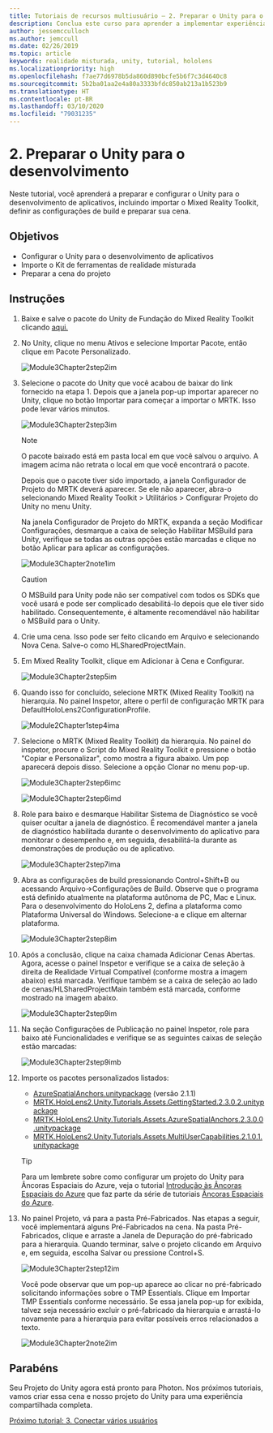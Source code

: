 ```yaml
---
title: Tutoriais de recursos multiusuário – 2. Preparar o Unity para o desenvolvimento
description: Conclua este curso para aprender a implementar experiências compartilhadas de vários usuários em um aplicativo do HoloLens 2.
author: jessemcculloch
ms.author: jemccull
ms.date: 02/26/2019
ms.topic: article
keywords: realidade misturada, unity, tutorial, hololens
ms.localizationpriority: high
ms.openlocfilehash: f7ae77d6978b5da860d890bcfe5b6f7c3d4640c8
ms.sourcegitcommit: 5b2ba01aa2e4a80a3333bfdc850ab213a1b523b9
ms.translationtype: HT
ms.contentlocale: pt-BR
ms.lasthandoff: 03/10/2020
ms.locfileid: "79031235"
---
```

# <a name="2-getting-unity-ready-for-development"></a>2. Preparar o Unity para o desenvolvimento

Neste tutorial, você aprenderá a preparar e configurar o Unity para o desenvolvimento de aplicativos, incluindo importar o Mixed Reality Toolkit, definir as configurações de build e preparar sua cena.

## <a name="objectives"></a>Objetivos

* Configurar o Unity para o desenvolvimento de aplicativos
* Importe o Kit de ferramentas de realidade misturada
* Preparar a cena do projeto

## <a name="instructions"></a>Instruções

1. Baixe e salve o pacote do Unity de Fundação do Mixed Reality Toolkit clicando [aqui.](https://github.com/microsoft/MixedRealityToolkit-Unity/releases/download/v2.3.0/Microsoft.MixedReality.Toolkit.Unity.Foundation.2.3.0.unitypackage)

2. No Unity, clique no menu Ativos e selecione Importar Pacote, então clique em Pacote Personalizado.

    ![Module3Chapter2step2im](images/module3chapter2step2im.PNG)

3. Selecione o pacote do Unity que você acabou de baixar do link fornecido na etapa 1. Depois que a janela pop-up importar aparecer no Unity, clique no botão Importar para começar a importar o MRTK. Isso pode levar vários minutos.

    ![Module3Chapter2step3im](images/module3chapter2step3im.PNG)

    >[!NOTE]
    >O pacote baixado está em pasta local em que você salvou o arquivo. A imagem acima não retrata o local em que você encontrará o pacote.

    Depois que o pacote tiver sido importado, a janela Configurador de Projeto do MRTK deverá aparecer. Se ele não aparecer, abra-o selecionando Mixed Reality Toolkit > Utilitários > Configurar Projeto do Unity no menu Unity.

    Na janela Configurador de Projeto do MRTK, expanda a seção Modificar Configurações, desmarque a caixa de seleção Habilitar MSBuild para Unity, verifique se todas as outras opções estão marcadas e clique no botão Aplicar para aplicar as configurações.

    ![Module3Chapter2note1im](images/module3chapter2note1im-missing01.png)

    > [!CAUTION]
    > O MSBuild para Unity pode não ser compatível com todos os SDKs que você usará e pode ser complicado desabilitá-lo depois que ele tiver sido habilitado. Consequentemente, é altamente recomendável não habilitar o MSBuild para o Unity.
    
4. Crie uma cena. Isso pode ser feito clicando em Arquivo e selecionando Nova Cena. Salve-o como HLSharedProjectMain.

5. Em Mixed Reality Toolkit, clique em Adicionar à Cena e Configurar.

    ![Module3Chapter2step5im](images/module3chapter2step5im.PNG)

6. Quando isso for concluído, selecione MRTK (Mixed Reality Toolkit) na hierarquia. No painel Inspetor, altere o perfil de configuração MRTK para DefaultHoloLens2ConfigurationProfile.

    ![Module2Chapter1step4ima](images/Module2Chapter1step4ima-missing01.png)

7. Selecione o MRTK (Mixed Reality Toolkit) da hierarquia. No painel do inspetor, procure o Script do Mixed Reality Toolkit e pressione o botão "Copiar e Personalizar", como mostra a figura abaixo.  Um pop aparecerá depois disso. Selecione a opção Clonar no menu pop-up.

    ![Module3Chapter2step6imc](images/module3chapter2step6imc.PNG)

    ![Module3Chapter2step6imd](images/module3chapter2step6imd.PNG)

8. Role para baixo e desmarque Habilitar Sistema de Diagnóstico se você quiser ocultar a janela de diagnóstico. É recomendável manter a janela de diagnóstico habilitada durante o desenvolvimento do aplicativo para monitorar o desempenho e, em seguida, desabilitá-la durante as demonstrações de produção ou de aplicativo. 

    ![Module3Chapter2step7ima](images/module3chapter2step7ima.PNG)

9. Abra as configurações de build pressionando Control+Shift+B ou acessando Arquivo->Configurações de Build. Observe que o programa está definido atualmente na plataforma autônoma de PC, Mac e Linux. Para o desenvolvimento do HoloLens 2, defina a plataforma como Plataforma Universal do Windows. Selecione-a e clique em alternar plataforma.

    ![Module3Chapter2step8im](images/module3chapter2step8im.PNG)

10. Após a conclusão, clique na caixa chamada Adicionar Cenas Abertas. Agora, acesse o painel Inspetor e verifique se a caixa de seleção à direita de Realidade Virtual Compatível (conforme mostra a imagem abaixo) está marcada. Verifique também se a caixa de seleção ao lado de cenas/HLSharedProjectMain também está marcada, conforme mostrado na imagem abaixo.

    ![Module3Chapter2step9im](images/module3chapter2step9im.PNG)

11. Na seção Configurações de Publicação no painel Inspetor, role para baixo até Funcionalidades e verifique se as seguintes caixas de seleção estão marcadas:

    ![Module3Chapter2step9imb](images/module3chapter2step9imb.PNG)

12. Importe os pacotes personalizados listados:

    * [AzureSpatialAnchors.unitypackage](https://github.com/Azure/azure-spatial-anchors-samples/releases/download/v2.1.1/AzureSpatialAnchors.unitypackage) (versão 2.1.1)
    * [MRTK.HoloLens2.Unity.Tutorials.Assets.GettingStarted.2.3.0.2.unitypackage](https://github.com/microsoft/MixedRealityLearning/releases/download/getting-started-v2.3.0.2/MRTK.HoloLens2.Unity.Tutorials.Assets.GettingStarted.2.3.0.2.unitypackage)
    * [MRTK.HoloLens2.Unity.Tutorials.Assets.AzureSpatialAnchors.2.3.0.0.unitypackage](https://github.com/microsoft/MixedRealityLearning/releases/download/azure-spatial-anchors-v2.3.0.0/MRTK.HoloLens2.Unity.Tutorials.Assets.AzureSpatialAnchors.2.3.0.0.unitypackage)
    * [MRTK.HoloLens2.Unity.Tutorials.Assets.MultiUserCapabilities.2.1.0.1.unitypackage](https://github.com/microsoft/MixedRealityLearning/releases/download/multi-user-capabilities-v2.1.0.1/MRTK.HoloLens2.Unity.Tutorials.Assets.MultiUserCapabilities.2.1.0.1.unitypackage)

    >[!TIP]
    >Para um lembrete sobre como configurar um projeto do Unity para Âncoras Espaciais do Azure, veja o tutorial [Introdução às Âncoras Espaciais do Azure](https://docs.microsoft.com/windows/mixed-reality/mrlearning-asa-ch1) que faz parte da série de tutoriais [Âncoras Espaciais do Azure](https://docs.microsoft.com/windows/mixed-reality/mrlearning-asa-ch1).


13. No painel Projeto, vá para a pasta Pré-Fabricados. Nas etapas a seguir, você implementará alguns Pré-Fabricados na cena. Na pasta Pré-Fabricados, clique e arraste a Janela de Depuração do pré-fabricado para a hierarquia. Quando terminar, salve o projeto clicando em Arquivo e, em seguida, escolha Salvar ou pressione Control+S.

    ![Module3Chapter2step12im](images/module3chapter2step12im.PNG)

    Você pode observar que um pop-up aparece ao clicar no pré-fabricado solicitando informações sobre o TMP Essentials. Clique em Importar TMP Essentials conforme necessário. Se essa janela pop-up for exibida, talvez seja necessário excluir o pré-fabricado da hierarquia e arrastá-lo novamente para a hierarquia para evitar possíveis erros relacionados a texto.

    ![Module3Chapter2note2im](images/module3chapter2note2im.PNG)

## <a name="congratulations"></a>Parabéns

Seu Projeto do Unity agora está pronto para Photon. Nos próximos tutoriais, vamos criar essa cena e nosso projeto do Unity para uma experiência compartilhada completa.

[Próximo tutorial: 3. Conectar vários usuários](mrlearning-sharing(photon)-ch3.md)
